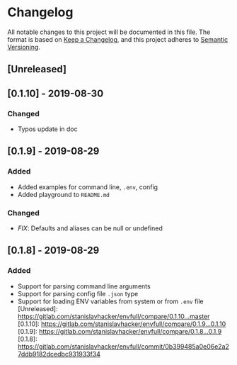 # Changelog
All notable changes to this project will be documented in this file.
The format is based on [Keep a Changelog](https://keepachangelog.com/en/1.0.0/),
and this project adheres to [Semantic Versioning](https://semver.org/spec/v2.0.0.html).
## [Unreleased]
## [0.1.10] - 2019-08-30
### Changed
 - Typos update in doc
## [0.1.9] - 2019-08-29
### Added
 - Added examples for command line, `.env`, config
 - Added playground to `README.md`
### Changed
 - *FIX*: Defaults and aliases can be null or undefined
## [0.1.8] - 2019-08-29
### Added
 - Support for parsing command line arguments
 - Support for parsing config file `.json` type
 - Support for loading ENV variables from system or from `.env` file
[Unreleased]: https://gitlab.com/stanislavhacker/envfull/compare/0.1.10...master
[0.1.10]: https://gitlab.com/stanislavhacker/envfull/compare/0.1.9...0.1.10
[0.1.9]: https://gitlab.com/stanislavhacker/envfull/compare/0.1.8...0.1.9
[0.1.8]: https://gitlab.com/stanislavhacker/envfull/commit/0b399485a0e06e2a27ddb9182dcedbc931933f34
